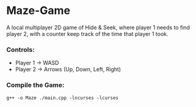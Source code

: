 # Maze-Game

A local multiplayer 2D game of Hide & Seek, where player 1 needs to find player 2, with a counter keep track of the time that player 1 took.

### Controls:

- Player 1 -> WASD
- Player 2 -> Arrows (Up, Down, Left, Right)

### Compile the Game:

```
g++ -o Maze ./main.cpp -lncurses -lcurses
```
